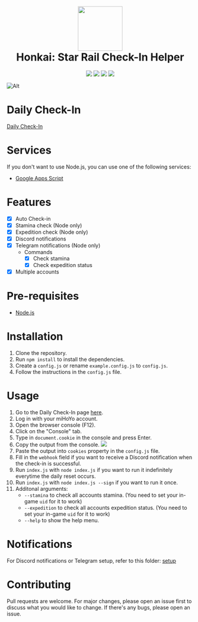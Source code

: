 <h1 align="center">
    <img width="120" height="120" src="https://i.imgur.com/qidPCBf.png" alt=""><br>
    Honkai: Star Rail Check-In Helper
</h1>

<p align="center">
   <img src="https://img.shields.io/badge/NodeJS-20.2.0-green">
   <img src="https://img.shields.io/github/license/torikushiii/starrail-auto">
   <img src="https://img.shields.io/github/stars/torikushiii/starrail-auto">
   <a href="https://app.codacy.com/gh/torikushiii/starrail-auto/dashboard?utm_source=gh&utm_medium=referral&utm_content=&utm_campaign=Badge_grade"><img src="https://app.codacy.com/project/badge/Grade/8bf05ddfba214bd2b7dbdcd28600e2c9"/></a>
</p>

![Alt](https://repobeats.axiom.co/api/embed/258364749d69138ce925035dfe396bac085e8f1f.svg "Repobeats analytics image")

# Daily Check-In

[Daily Check-In](https://act.hoyolab.com/bbs/event/signin/hkrpg/index.html?act_id=e202303301540311)

# Services
If you don't want to use Node.js, you can use one of the following services:
- [Google Apps Script](https://github.com/torikushiii/starrail-auto/tree/master/services/google-script)

# Features
- [x] Auto Check-in
- [x] Stamina check (Node only)
- [x] Expedition check (Node only)
- [x] Discord notifications
- [x] Telegram notifications (Node only)
    - Commands
        - [x] Check stamina
        - [x] Check expedition status
- [x] Multiple accounts

# Pre-requisites
- [Node.js](https://nodejs.org/en/)

# Installation
1. Clone the repository.
2. Run `npm install` to install the dependencies.
3. Create a `config.js` or rename `example.config.js` to `config.js`.
4. Follow the instructions in the `config.js` file.

# Usage
1. Go to the Daily Check-In page [here](https://act.hoyolab.com/bbs/event/signin/hkrpg/index.html?act_id=e202303301540311).
2. Log in with your miHoYo account.
3. Open the browser console (F12).
4. Click on the "Console" tab.
5. Type in `document.cookie` in the console and press Enter.
6. Copy the output from the console.
   ![](https://i.imgur.com/hFCL4yN.png)
7. Paste the output into `cookies` property in the `config.js` file.
8. Fill in the `webhook` field if you want to receive a Discord notification when the check-in is successful.
9. Run `index.js` with `node index.js` if you want to run it indefinitely everytime the daily reset occurs.
10. Run `index.js` with `node index.js --sign` if you want to run it once.
11. Additonal arguments:
    - `--stamina` to check all accounts stamina. (You need to set your in-game `uid` for it to work)
    - `--expedition` to check all accounts expedition status. (You need to set your in-game `uid` for it to work)
    - `--help` to show the help menu.

# Notifications
For Discord notifications or Telegram setup, refer to this folder: [setup](https://github.com/torikushiii/starrail-auto/tree/master/setup)

# Contributing
Pull requests are welcome. For major changes, please open an issue first to discuss what you would like to change. If there's any bugs, please open an issue.
